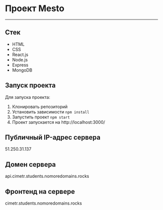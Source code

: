 # Проект Mesto
---
## Стек
* HTML
* CSS
* React.js
* Node.js
* Express
* MongoDB

## Запуск проекта
Для запуска проекта:
1. Клонировать репозиторий
2. Установить зависимости `npm install`
3. Запустить проект `npm start`
4. Проект запускается на http://localhost:3000/

## Публичный IP-адрес сервера

51.250.31.137

## Домен сервера

api.cimetr.students.nomoredomains.rocks

## Фронтенд на сервере

cimetr.students.nomoredomains.rocks